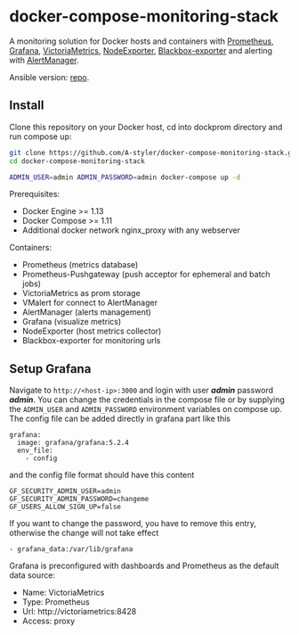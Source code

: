 docker-compose-monitoring-stack
========

A monitoring solution for Docker hosts and containers with [Prometheus](https://prometheus.io/), [Grafana](http://grafana.org/), [VictoriaMetrics](https://hub.docker.com/r/victoriametrics/victoria-metrics),
[NodeExporter](https://github.com/prometheus/node_exporter), [Blackbox-exporter](https://hub.docker.com/r/prom/blackbox-exporter) and alerting with [AlertManager](https://github.com/prometheus/alertmanager).

Ansible version: [repo](https://github.com/A-styler/ansible-monitoring-stack).

## Install

Clone this repository on your Docker host, cd into dockprom directory and run compose up:

```bash
git clone https://github.com/A-styler/docker-compose-monitoring-stack.git
cd docker-compose-monitoring-stack

ADMIN_USER=admin ADMIN_PASSWORD=admin docker-compose up -d
```

Prerequisites:

* Docker Engine >= 1.13
* Docker Compose >= 1.11
* Additional docker network nginx_proxy with any webserver

Containers:

* Prometheus (metrics database) 
* Prometheus-Pushgateway (push acceptor for ephemeral and batch jobs)
* VictoriaMetrics as prom storage
* VMalert for connect to AlertManager
* AlertManager (alerts management)
* Grafana (visualize metrics)
* NodeExporter (host metrics collector)
* Blackbox-exporter for monitoring urls 

## Setup Grafana

Navigate to `http://<host-ip>:3000` and login with user ***admin*** password ***admin***. You can change the credentials in the compose file or by supplying the `ADMIN_USER` and `ADMIN_PASSWORD` environment variables on compose up. The config file can be added directly in grafana part like this
```
grafana:
  image: grafana/grafana:5.2.4
  env_file:
    - config

```
and the config file format should have this content
```
GF_SECURITY_ADMIN_USER=admin
GF_SECURITY_ADMIN_PASSWORD=changeme
GF_USERS_ALLOW_SIGN_UP=false
```
If you want to change the password, you have to remove this entry, otherwise the change will not take effect
```
- grafana_data:/var/lib/grafana
```

Grafana is preconfigured with dashboards and Prometheus as the default data source:

* Name: VictoriaMetrics
* Type: Prometheus
* Url: http://victoriametrics:8428
* Access: proxy

